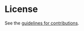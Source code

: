 # License

See the
[guidelines for contributions](https://github.com/rohanmahy/mls-member-secrets/blob/main/CONTRIBUTING.md).
